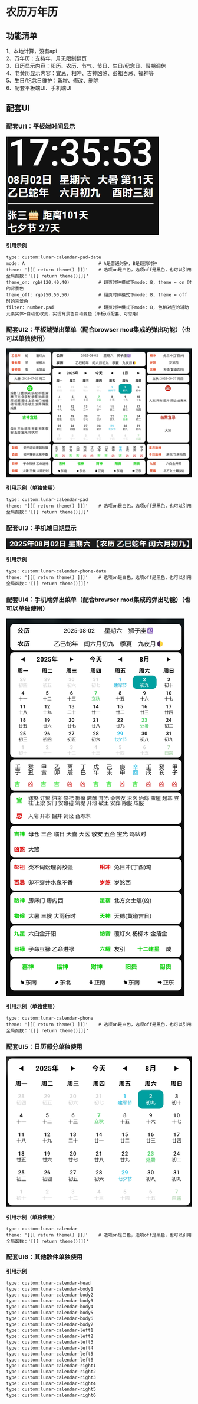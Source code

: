 # 农历万年历

## 功能清单
1、本地计算，没有api  
2、万年历：支持年、月无限制翻页  
3、日历显示内容：阳历、农历、节气、节日、生日/纪念日、假期调休  
4、老黄历显示内容：宜忌、相冲、吉神凶煞、彭祖百忌、福神等  
5、生日/纪念日维护：新增、修改、删除  
6、配套平板端UI、手机端UI  

## 配套UI
### 配套UI1：平板端时间显示
![image](https://github.com/xiaoshi930/lunar_calendar/blob/main/image/pad_date.png)  

**引用示例**
~~~
type: custom:lunar-calendar-pad-date
mode: A                            # A是普通时钟，B是翻页时钟
theme: '[[[ return theme() ]]]'    # 选项on是白色，选项off是黑色，也可以引用全局函数：'[[[ return theme()]]]'
theme_on: rgb(120,40,40)           # 翻页时钟模式下mode: B, theme = on 时的背景色
theme_off: rgb(50,50,50)           # 翻页时钟模式下mode: B, theme = off 时的背景色
filter: number.pad                 # 翻页时钟模式下mode: B, 色相对应的辅助元素实体+自动化改变，实现背景色自动变色（平板ui配套、可忽略）
~~~

  
### 配套UI2：平板端弹出菜单（配合browser mod集成的弹出功能）（也可以单独使用）
![image](https://github.com/xiaoshi930/lunar_calendar/blob/main/image/pad.png)  

**引用示例（单独使用）**
~~~
type: custom:lunar-calendar-pad
theme: '[[[ return theme() ]]]'    # 选项on是白色，选项off是黑色，也可以引用全局函数：'[[[ return theme()]]]'
~~~

  
### 配套UI3：手机端日期显示
![image](https://github.com/xiaoshi930/lunar_calendar/blob/main/image/phone_date.png)  

**引用示例**
~~~
type: custom:lunar-calendar-phone-date
theme: '[[[ return theme() ]]]'    # 选项on是白色，选项off是黑色，也可以引用全局函数：'[[[ return theme()]]]'
~~~

  
### 配套UI4：手机端弹出菜单（配合browser mod集成的弹出功能）（也可以单独使用）
![image](https://github.com/xiaoshi930/lunar_calendar/blob/main/image/phone.png)  

**引用示例（单独使用）**
~~~
type: custom:lunar-calendar-phone
theme: '[[[ return theme() ]]]'    # 选项on是白色，选项off是黑色，也可以引用全局函数：'[[[ return theme()]]]'
~~~

  
### 配套UI5：日历部分单独使用
![image](https://github.com/xiaoshi930/lunar_calendar/blob/main/image/calendar.png)  

**引用示例（单独使用）**
~~~
type: custom:lunar-calendar
theme: '[[[ return theme() ]]]'    # 选项on是白色，选项off是黑色，也可以引用全局函数：'[[[ return theme()]]]'
~~~


### 配套UI6：其他散件单独使用
**引用示例**
~~~
type: custom:lunar-calendar-head
type: custom:lunar-calendar-body1
type: custom:lunar-calendar-body2
type: custom:lunar-calendar-body3
type: custom:lunar-calendar-body4
type: custom:lunar-calendar-body5
type: custom:lunar-calendar-body6
type: custom:lunar-calendar-body7
type: custom:lunar-calendar-left1
type: custom:lunar-calendar-left2
type: custom:lunar-calendar-left3
type: custom:lunar-calendar-left4
type: custom:lunar-calendar-left5
type: custom:lunar-calendar-left6
type: custom:lunar-calendar-right1
type: custom:lunar-calendar-right2
type: custom:lunar-calendar-right3
type: custom:lunar-calendar-right4
type: custom:lunar-calendar-right5
type: custom:lunar-calendar-right6
~~~
